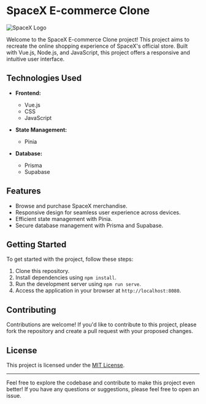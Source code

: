# SpaceX E-commerce Clone

![SpaceX Logo](https://www.spacex.com/static/images/share.jpg)

Welcome to the SpaceX E-commerce Clone project! This project aims to recreate the online shopping experience of SpaceX's official store. Built with Vue.js, Node.js, and JavaScript, this project offers a responsive and intuitive user interface.

## Technologies Used

- **Frontend:**
  - Vue.js
  - CSS
  - JavaScript

- **State Management:**
  - Pinia

- **Database:**
  - Prisma
  - Supabase

## Features

- Browse and purchase SpaceX merchandise.
- Responsive design for seamless user experience across devices.
- Efficient state management with Pinia.
- Secure database management with Prisma and Supabase.

## Getting Started

To get started with the project, follow these steps:

1. Clone this repository.
2. Install dependencies using `npm install`.
3. Run the development server using `npm run serve`.
4. Access the application in your browser at `http://localhost:8080`.

## Contributing

Contributions are welcome! If you'd like to contribute to this project, please fork the repository and create a pull request with your proposed changes.

## License

This project is licensed under the [MIT License](LICENSE).

---

Feel free to explore the codebase and contribute to make this project even better! If you have any questions or suggestions, please feel free to open an issue.